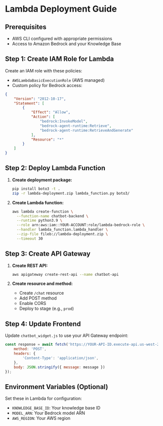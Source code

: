 # Lambda Deployment Guide

## Prerequisites
- AWS CLI configured with appropriate permissions
- Access to Amazon Bedrock and your Knowledge Base

## Step 1: Create IAM Role for Lambda

Create an IAM role with these policies:
- `AWSLambdaBasicExecutionRole` (AWS managed)
- Custom policy for Bedrock access:

```json
{
    "Version": "2012-10-17",
    "Statement": [
        {
            "Effect": "Allow",
            "Action": [
                "bedrock:InvokeModel",
                "bedrock-agent-runtime:Retrieve",
                "bedrock-agent-runtime:RetrieveAndGenerate"
            ],
            "Resource": "*"
        }
    ]
}
```

## Step 2: Deploy Lambda Function

1. **Create deployment package:**
   ```bash
   pip install boto3 -t .
   zip -r lambda-deployment.zip lambda_function.py boto3/
   ```

2. **Create Lambda function:**
   ```bash
   aws lambda create-function \
     --function-name chatbot-backend \
     --runtime python3.9 \
     --role arn:aws:iam::YOUR-ACCOUNT:role/lambda-bedrock-role \
     --handler lambda_function.lambda_handler \
     --zip-file fileb://lambda-deployment.zip \
     --timeout 30
   ```

## Step 3: Create API Gateway

1. **Create REST API:**
   ```bash
   aws apigateway create-rest-api --name chatbot-api
   ```

2. **Create resource and method:**
   - Create `/chat` resource
   - Add POST method
   - Enable CORS
   - Deploy to stage (e.g., `prod`)

## Step 4: Update Frontend

Update `chatbot_widget.js` to use your API Gateway endpoint:

```javascript
const response = await fetch('https://YOUR-API-ID.execute-api.us-west-2.amazonaws.com/prod/chat', {
    method: 'POST',
    headers: {
        'Content-Type': 'application/json',
    },
    body: JSON.stringify({ message: message })
});
```

## Environment Variables (Optional)

Set these in Lambda for configuration:
- `KNOWLEDGE_BASE_ID`: Your knowledge base ID
- `MODEL_ARN`: Your Bedrock model ARN
- `AWS_REGION`: Your AWS region